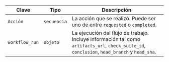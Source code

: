 | Clave          | Tipo        | Descripción                                                                                                                                  |
| -------------- | ----------- | -------------------------------------------------------------------------------------------------------------------------------------------- |
| `Acción`       | `secuencia` | La acción que se realizó. Puede ser uno de entre `requested` o `completed`.                                                                  |
| `workflow_run` | `objeto`    | La ejecución del flujo de trabajo. Incluye información tal como `artifacts_url`, `check_suite_id`, `conclusion`, `head_branch` y `head_sha`. |
